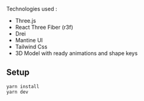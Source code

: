 Technologies used :
- Three.js
- React Three Fiber (r3f)
- Drei
- Mantine UI
- Tailwind Css
- 3D Model with ready animations and shape keys

## Setup
```
yarn install
yarn dev
